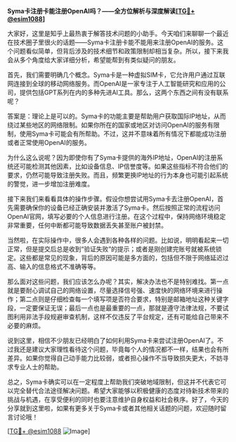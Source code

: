**Syma卡注册卡能注册OpenAI吗？——全方位解析与深度解读[[TG💪+ @esim1088](https://t.me/s/esim1088)]**

大家好，这里是知乎上最热衷于解答技术问题的小助手。今天咱们来聊聊一个最近在技术圈子里很火的话题——Syma卡注册卡能不能用来注册OpenAI的服务。这个问题看似简单，但背后涉及的技术细节和政策限制却相当复杂。所以，接下来我会从多个角度给大家详细分析，希望能帮到有类似疑问的朋友。

首先，我们需要明确几个概念。Syma卡是一种虚拟SIM卡，它允许用户通过互联网连接到全球的移动网络服务。而OpenAI是一家专注于人工智能研究和应用的公司，提供包括GPT系列在内的多种先进AI工具。那么，这两个东西之间有没有联系呢？

答案是：理论上是可以的。Syma卡的功能主要是帮助用户获取国际IP地址，从而绕过某些地区的网络限制。如果你所在的国家或地区对访问OpenAI的服务有限制，使用Syma卡可能会有所帮助。不过，这并不意味着所有情况下都能成功注册或者正常使用OpenAI的服务。

为什么这么说呢？因为即使你有了Syma卡提供的海外IP地址，OpenAI的注册系统还可能检测其他因素，比如设备信息、IP信誉度等。如果这些指标不符合他们的要求，仍然可能导致注册失败。而且，频繁更换IP地址的行为本身也可能引起系统的警觉，进一步增加注册难度。

接下来我们来看看具体的操作步骤。假设你想尝试用Syma卡去注册OpenAI，首先需要确保你的设备已经正确安装并激活了Syma卡。然后按照正常的流程访问OpenAI官网，填写必要的个人信息进行注册。在这个过程中，保持网络环境稳定非常重要，任何中断都可能导致数据丢失甚至账户被封禁。

当然啦，在实际操作中，很多人会遇到各种各样的问题。比如说，明明看起来一切正常，但是提交后总是收到“验证失败”的提示；或者是刚创建完账号就被系统锁定。这些都是常见的现象，背后的原因可能是多方面的，包括但不限于网络延迟过高、输入的信息格式不准确等等。

那么面对这些问题，我们应该怎么办呢？其实，解决办法也不是特别难找。第一点就是要耐心调试自己的网络设置，尽量选择信号强、速度快的网络环境来进行操作；第二点则是仔细检查每一个填写项是否符合要求，特别是邮箱地址这种关键字段，一定要保证无误；最后一点也是最重要的一点，那就是遵守法律法规，不要试图利用非法手段规避审查机制，这样不仅违反了平台规定，还有可能给自己带来不必要的麻烦。

说到这里，相信不少朋友已经明白了如何利用Syma卡来尝试注册OpenAI了。不过我还是建议大家理性看待这个问题，毕竟每个人的情况都不一样，结果也会有所差异。如果你觉得自己动手能力比较弱，或者担心操作不当导致损失更大，不妨寻求专业人士的帮助。

总之，Syma卡确实可以在一定程度上帮助我们突破地域限制，但这并不代表它可以完全替代合法途径解决问题。希望大家能够以积极健康的态度对待新技术带来的挑战与机遇，在享受便利的同时也要注意维护自身权益和社会秩序。好了，今天的分享就到这里啦，如果有更多关于Syma卡或者其他相关话题的问题，欢迎随时留言讨论哦！

[[TG💪+ @esim1088](https://t.me/s/esim1088) ![Image](https://i.postimg.cc/4NQfJmqS/Snipaste-2025-05-13-00-14-12.png)]